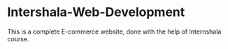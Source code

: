 # Intershala-Web-Development
This is a complete E-commerce website, done with the help of Internshala course.
